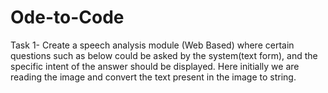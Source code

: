 # Ode-to-Code
Task 1- Create a speech analysis module (Web Based) where certain questions such as below could be asked by the system(text form), and the specific intent of the answer should be displayed. Here initially we are reading the image and convert the text present in the image to string.

